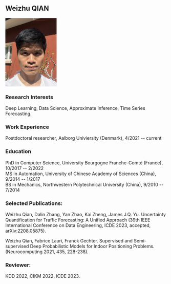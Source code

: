 ## Weizhu QIAN


<img src="photo.jpeg" alt="drawing" align="center" width="160"/>

<html>
  <meta name="viewport" content="width=device-width">
  
  ### Research Interests
  Deep Learning, Data Science, Approximate Inference, Time Series Forecasting. 


  ### Work Experience
  Postdoctoral researcher, Aalborg Univiersity (Denmark), 4/2021 -- current


  ### Education
  PhD in Computer Science, University Bourgogne Franche-Comté (France), 10/2017 -- 2/2022 <br>
  MS in Automation, University of Chinese Academy of Sciences (China), 9/2014 -- 1/2017 <br>
  BS in Mechanics, Northwestern Polytechnical University (China), 9/2010 -- 7/2014 <br>


  ### Selected Publications:
  Weizhu Qian, Dalin Zhang, Yan Zhao, Kai Zheng, James J.Q. Yu. Uncertainty Quantification
  for Traffic Forecasting: A Unified Approach (39th IEEE International Conference on
  Data Engineering, ICDE 2023, accepted, arXiv:2208.05875).<br>

  Weizhu Qian, Fabrice Lauri, Franck Gechter. Supervised and Semi-supervised Deep
  Probabilistic Models for Indoor Positioning Problems. (Neurocomputing 2021, 435, 228-238).<br>



  ### Reviewer:
  KDD 2022, CIKM 2022, ICDE 2023.  

<html>  
